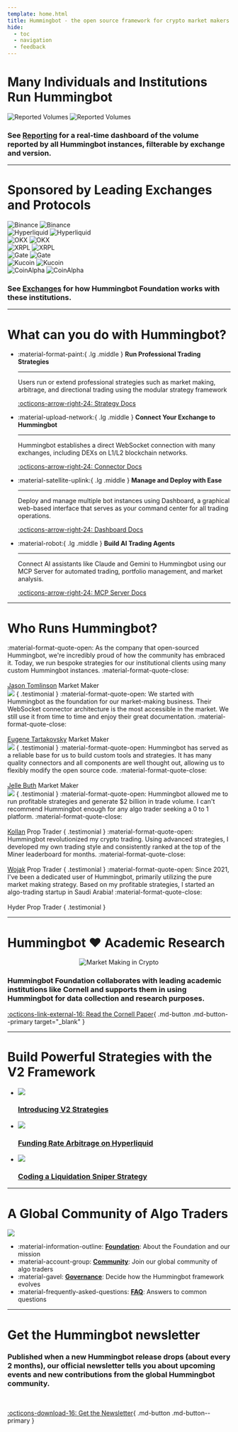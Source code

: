 ```yaml
---
template: home.html
title: Hummingbot - the open source framework for crypto market makers
hide:
  - toc
  - navigation
  - feedback
---
```


# Many Individuals and Institutions Run Hummingbot

![Reported Volumes](/assets/img/reported-volumes-light.png#only-light)
![Reported Volumes](/assets/img/reported-volumes-dark.png#only-dark)

### See [Reporting](/reporting/) for a real-time dashboard of the volume reported by all Hummingbot instances, filterable by exchange and version.

---

# Sponsored by Leading Exchanges and Protocols

<div class="exchange-grid">
  <div class="flex-item">
    <img src="/assets/logos/binance-dark.png" alt="Binance" class="dark-logo"/>
    <img src="/assets/logos/binance-light.png" alt="Binance" class="light-logo"/>
  </div>
  <div class="flex-item">
    <img src="/assets/logos/hyperliquid-dark.png" alt="Hyperliquid" class="dark-logo"/>
    <img src="/assets/logos/hyperliquid-light.png" alt="Hyperliquid" class="light-logo"/>
  </div>
  <div class="flex-item">
    <img src="/assets/logos/okx-dark.png" alt="OKX" class="dark-logo"/>
    <img src="/assets/logos/okx-light.png" alt="OKX" class="light-logo"/>
  </div>
  <div class="flex-item">
    <img src="/assets/logos/xrpl-dark.png" alt="XRPL" class="dark-logo"/>
    <img src="/assets/logos/xrpl-light.png" alt="XRPL" class="light-logo"/>
  </div>
  <div class="flex-item">
    <img src="/assets/logos/gate-dark.png" alt="Gate" class="dark-logo"/>
    <img src="/assets/logos/gate-light.png" alt="Gate" class="light-logo"/>
  </div>
  <div class="flex-item">
    <img src="/assets/logos/kucoin-logo-dark.png" alt="Kucoin" class="dark-logo"/>
    <img src="/assets/logos/kucoin-logo-light.png" alt="Kucoin" class="light-logo"/>
  </div>
  <div class="flex-item">
    <img src="/assets/logos/derive-dark.png" alt="CoinAlpha" class="dark-logo"/>
    <img src="/assets/logos/derive-light.png" alt="CoinAlpha" class="light-logo"/>
  </div>
</div>

### See [Exchanges](/exchanges/) for how Hummingbot Foundation works with these institutions.

---

# What can you do with Hummingbot?

<div class="grid cards wide" markdown>

-   :material-format-paint:{ .lg .middle } __Run Professional Trading Strategies__

    ---

    Users run or extend professional strategies such as market making, arbitrage, and directional trading using the modular strategy framework

    [:octicons-arrow-right-24: Strategy Docs](/strategies/)

-   :material-upload-network:{ .lg .middle } __Connect Your Exchange to Hummingbot__

    ---

    Hummingbot establishes a direct WebSocket connection with many exchanges, including DEXs on L1/L2 blockchain networks.

    [:octicons-arrow-right-24: Connector Docs](/connectors/)

-   :material-satellite-uplink:{ .lg .middle } __Manage and Deploy with Ease__

    ---

    Deploy and manage multiple bot instances using Dashboard, a graphical web-based interface that serves as your command center for all trading operations.

    [:octicons-arrow-right-24: Dashboard Docs](/dashboard/)

-   :material-robot:{ .lg .middle } __Build AI Trading Agents__

    ---

    Connect AI assistants like Claude and Gemini to Hummingbot using our MCP Server for automated trading, portfolio management, and market analysis.

    [:octicons-arrow-right-24: MCP Server Docs](/mcp/)

</div>

---

# Who Runs Hummingbot?

<div class="grid" markdown>

<span class="quote">
:material-format-quote-open:
As the company that open-sourced Hummingbot, we're incredibly proud of how the community has embraced it. Today, we run bespoke strategies for our institutional clients using many custom Hummingbot instances.
:material-format-quote-close:
</span>
<br/><br/>
<a href="https://www.linkedin.com/in/jason-tomlinson-88b0b78/" target="_blank" class="author centered">Jason Tomlinson</a>
<span class="role centered">Market Maker</span>
<br />
<a href="https://coinalpha.com/" target="_blank"><img src="/assets/logos/coinalpha-dark.jpeg" class="logo centered"></a>
{ .testimonial }

<span class="quote">
:material-format-quote-open:
We started with Hummingbot as the foundation for our market-making business. Their WebSocket connector architecture is the most accessible in the market. We still use it from time to time and enjoy their great documentation.
:material-format-quote-close:
</span>
<br/><br/>
<a href="https://www.linkedin.com/in/etartakovsky/" target="_blank" class="author centered">Eugene Tartakovsky</a>
<span class="role centered">Market Maker</span>
<br/>
<a href="https://3jane.com/" target="_blank"><img src="/assets/brand/3jane-2.jpg" class="logo centered"></a>
{ .testimonial }

<span class="quote">
:material-format-quote-open:
Hummingbot has served as a reliable base for us to build custom tools and strategies. It has many quality connectors and all components are well thought out, allowing us to flexibly modify the open source code.
:material-format-quote-close:
</span>
<br/><br/>
<a href="https://www.linkedin.com/in/jelle-buth/" target="_blank" class="author centered">Jelle Buth</a>
<span class="role centered">Market Maker</span>
<br/>
<a href="https://www.enflux.io/" target="_blank"><img src="/assets/brand/enclave.jpg" class="logo centered"></a>
{ .testimonial }

<span class="quote">
:material-format-quote-open:
Hummingbot allowed me to run profitable strategies and generate $2 billion in trade volume. I can't recommend Hummingbot enough for any algo trader seeking a 0 to 1 platform.
:material-format-quote-close:
</span>
<br/><br/>
<a href="https://summitoperations.co/" target="_blank" class="author centered">Kollan</a>
<span class="role centered">Prop Trader</span>
{ .testimonial }

<span class="quote">
:material-format-quote-open:
Hummingbot revolutionized my crypto trading. Using advanced strategies, I developed my own trading style and consistently ranked at the top of the Miner leaderboard for months.
:material-format-quote-close:
<br/><br/>
<a href="https://github.com/mlguys" target="_blank" class="author centered">Wojak</a>
<span class="role centered">Prop Trader</span>
{ .testimonial }

<span class="quote">
:material-format-quote-open:
Since 2021, I've been a dedicated user of Hummingbot, primarily utilizing the pure market making strategy. Based on my profitable strategies, I started an algo-trading startup in Saudi Arabia!
:material-format-quote-close:
</span>
<br/><br/>
<span class="author centered">Hyder</span>
<span class="role centered">Prop Trader</span>
{ .testimonial }

</div>

---

# Hummingbot ❤️ Academic Research

<div style="text-align: center;">
<img src="/assets/img/market-making-crypto.png" alt="Market Making in Crypto" style="max-width: 50%; height: auto;">
</div>

### Hummingbot Foundation collaborates with leading academic institutions like Cornell and supports them in using Hummingbot for data collection and research purposes.

[:octicons-link-external-16: Read the Cornell Paper](https://papers.ssrn.com/sol3/papers.cfm?abstract_id=5066176){ .md-button .md-button--primary target="_blank" }

---

# Build Powerful Strategies with the V2 Framework

<div class="grid cards" markdown>

-   [![](/blog/introducing-v2-strategies/cover.png)](/blog/introducing-v2-strategies)

    ### [Introducing V2 Strategies](/blog/introducing-v2-strategies)

-   [![](/blog/using-hyperliquid-vaults-with-hummingbot/cover.png)](/blog/funding-rate-arbitrage-and-creating-vaults-on-hyperliquid/)

    ### [Funding Rate Arbitrage on Hyperliquid](/blog/funding-rate-arbitrage-and-creating-vaults-on-hyperliquid/)

-   [![](/blog/coding-a-custom-v2-controller/cover.webp)](/blog/coding-a-liquidation-sniper-v2-strategy-controller/)

    ### [Coding a Liquidation Sniper Strategy](/blog/coding-a-liquidation-sniper-v2-strategy-controller/)

</div>

---

# A Global Community of Algo Traders

![](/assets/img/globe.png)

<div class="grid cards wide" markdown>

- :material-information-outline: __[Foundation](/about)__: About the Foundation and our mission
- :material-account-group: __[Community](/community)__: Join our global community of algo traders
- :material-gavel: __[Governance](/governance)__: Decide how the Hummingbot framework evolves
- :material-frequently-asked-questions: __[FAQ](/faq)__: Answers to common questions

</div>

---
# Get the Hummingbot newsletter

### Published when a new Hummingbot release drops (about every 2 months), our official newsletter tells you about upcoming events and new contributions from the global Hummingbot community.

<br />

[:octicons-download-16: Get the Newsletter](https://hummingbot.substack.com/){ .md-button .md-button--primary }
